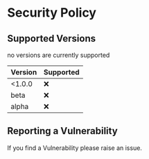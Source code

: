# Security Policy

## Supported Versions

no versions are currently supported

| Version | Supported          |
| ------- | ------------------ |
| <1.0.0  | :x:                |
| beta    | :x: |
| alpha   | :x:                |

## Reporting a Vulnerability

If you find a Vulnerability please raise an issue.
